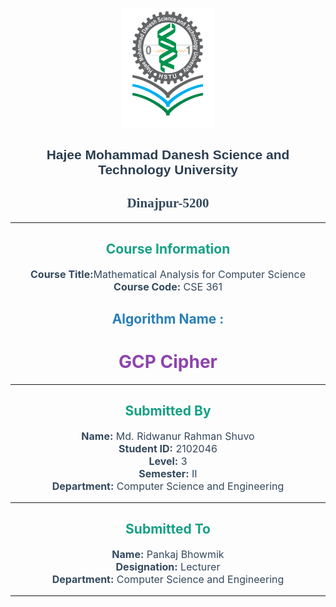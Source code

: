 <p align="center">
  <img src="./HSTU_Logo.png" alt="HSTU Logo" width="150">
</p>

<h2 align="center" style="color:#2c3e50; font-family:Arial, sans-serif;">
  <strong>Hajee Mohammad Danesh Science and Technology University</strong>
</h2>

<h2 align="center" style="color:#34495e; font-family:Georgia, serif;">
  Dinajpur-5200
</h2>

---

<h2 align="center" style="color:#16a085;">
  <strong>Course Information</strong>
</h2>

<p align="center" style="font-size:16px; color:#34495e;">
  <strong>Course Title:</strong>Mathematical Analysis for Computer Science 
  <br>
  <strong>Course Code:</strong> CSE 361
</p>

<h2 align="center" style="color:#2980b9;">
  <strong>Algorithm Name :</strong>
</h2>

<h1 align="center" style="color:#8e44ad;">
  <strong>GCP Cipher</strong>
</h1>

---

<h2 align="center" style="color:#16a085;">
  <strong>Submitted By</strong>
</h2>

<p align="center" style="font-size:16px; color:#34495e;">
  <strong>Name:</strong> Md. Ridwanur Rahman Shuvo  
  <br>
  <strong>Student ID:</strong> 2102046  
  <br>
  <strong>Level:</strong> 3  
  <br>
  <strong>Semester:</strong> II  
  <br>
  <strong>Department:</strong> Computer Science and Engineering  
</p>

---

<h2 align="center" style="color:#16a085;">
  <strong>Submitted To</strong>
</h2>

<p align="center" style="font-size:16px; color:#34495e;">
  <strong>Name:</strong> Pankaj Bhowmik  
  <br>
  <strong>Designation:</strong> Lecturer  
  <br>
  <strong>Department:</strong> Computer Science and Engineering  
</p>

---
